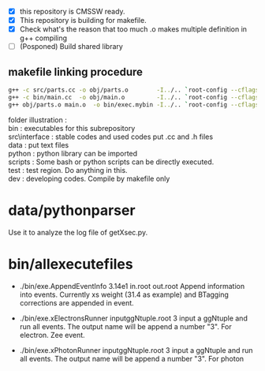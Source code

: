 - [x] this repository is CMSSW ready.
- [x] This repository is building for makefile.
- [x] Check what's the reason that too much .o makes multiple definition in g++ compiling
- [ ] (Posponed) Build shared library

## makefile linking procedure
``` bash
g++ -c src/parts.cc -o obj/parts.o        -I../.. `root-config --cflags --libs`
g++ -c bin/main.cc  -o obj/main.o         -I../.. `root-config --cflags --libs`
g++ obj/parts.o main.o  -o bin/exec.mybin -I../.. `root-config --cflags --libs`
```


folder illustration : <br/>
bin           : executables for this subrepository<br/>
src\interface : stable codes and used codes put .cc and .h files<br/>
data          : put text files<br/>
python        : python library can be imported<br/>
scripts       : Some bash or python scripts can be directly executed.<br/>
test          : test region. Do anything in this.<br/>
dev           : developing codes. Compile by makefile only<br/>

# data/pythonparser
Use it to analyze the log file of getXsec.py.

# bin/allexecutefiles
* ./bin/exe.AppendEventInfo 3.14e1 in.root out.root
Append information into events. Currently xs weight (31.4 as example) and BTagging corrections are appended in event.

* ./bin/exe.xElectronsRunner inputggNtuple.root 3
input a ggNtuple and run all events. The output name will be append a number "3". For electron. Zee event.
* ./bin/exe.xPhotonRunner inputggNtuple.root 3
input a ggNtuple and run all events. The output name will be append a number "3". For photon
